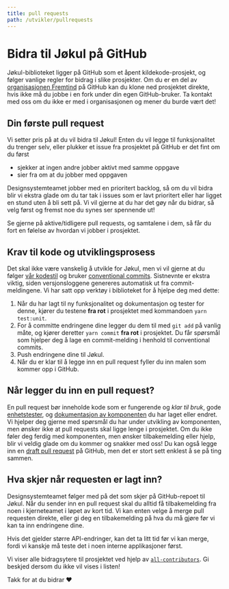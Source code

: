```yaml
---
title: pull requests
path: /utvikler/pullrequests
---
```


# Bidra til Jøkul på GitHub

Jøkul-biblioteket ligger på GitHub som et åpent kildekode-prosjekt, og følger vanlige regler for bidrag i slike prosjekter. Om du er en del av [organisasjonen Fremtind](https://github.com/fremtind) på GitHub kan du klone ned prosjektet direkte, hvis ikke må du jobbe i en fork under din egen GitHub-bruker. Ta kontakt med oss om du ikke er med i organisasjonen og mener du burde vært det!

## Din første pull request

Vi setter pris på at du vil bidra til Jøkul! Enten du vil legge til funksjonalitet du trenger selv, eller plukker et issue fra prosjektet på GitHub er det fint om du først

-   sjekker at ingen andre jobber aktivt med samme oppgave
-   sier fra om at du jobber med oppgaven

Designsystemteamet jobber med en prioritert backlog, så om du vil bidra blir vi ekstra glade om du tar tak i issues som er lavt prioritert eller har ligget en stund uten å bli sett på. Vi vil gjerne at du har det gøy når du bidrar, så velg først og fremst noe du synes ser spennende ut!

Se gjerne på aktive/tidligere pull requests, og samtalene i dem, så får du fort en følelse av hvordan vi jobber i prosjektet.

## Krav til kode og utviklingsprosess

Det skal ikke være vanskelig å utvikle for Jøkul, men vi vil gjerne at du følger [vår kodestil](/utvikler/kodestil) og bruker [conventional commits](https://www.conventionalcommits.org/en/v1.0.0/). Sistnevnte er ekstra viktig, siden versjonsloggene genereres automatisk ut fra commit-meldingene. Vi har satt opp verktøy i biblioteket for å hjelpe deg med dette:

1. Når du har lagt til ny funksjonalitet og dokumentasjon og tester for denne, kjører du testene **fra rot** i prosjektet med kommandoen `yarn test:unit`.
2. For å committe endringene dine legger du dem til med `git add` på vanlig måte, og kjører deretter `yarn commit` **fra rot** i prosjektet. Du får spørsmål som hjelper deg å lage en commit-melding i henhold til conventional commits.
3. Push endringene dine til Jøkul.
4. Når du er klar til å legge inn en pull request fyller du inn malen som kommer opp i GitHub.

## Når legger du inn en pull request?

En pull request bør inneholde kode som er fungerende og _klar til bruk_, gode [enhetstester](/utvikler/tester), og [dokumentasjon av komponenten](/utvikler/portalen) du har laget eller endret. Vi hjelper deg gjerne med spørsmål du har under utvikling av komponenten, men ønsker ikke at pull requests skal ligge lenge i prosjektet. Om du ikke føler deg ferdig med komponenten, men ønsker tilbakemelding eller hjelp, blir vi veldig glade om du kommer og snakker med oss! Du kan også legge inn en [draft pull request](https://github.blog/2019-02-14-introducing-draft-pull-requests/) på GitHub, men det er stort sett enklest å se på ting sammen.

## Hva skjer når requesten er lagt inn?

Designsystemteamet følger med på det som skjer på GitHub-repoet til Jøkul. Når du sender inn en pull request skal du alltid få tilbakemelding fra noen i kjerneteamet i løpet av kort tid. Vi kan enten velge å merge pull requesten direkte, eller gi deg en tilbakemelding på hva du må gjøre før vi kan ta inn endringene dine.

Hvis det gjelder større API-endringer, kan det ta litt tid før vi kan merge, fordi vi kanskje må teste det i noen interne applikasjoner først.

Vi viser alle bidragsytere til prosjektet ved hjelp av [`all-contributors`](https://allcontributors.org/). Gi beskjed dersom du ikke vil vises i listen!

Takk for at du bidrar ❤️
